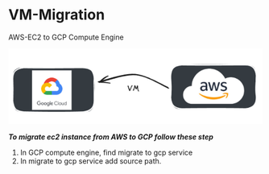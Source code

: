 # VM-Migration
AWS-EC2 to GCP Compute Engine 

![Images](images/AWS%20GCP%20VM.png)

***To migrate ec2 instance from AWS to GCP follow these step***

1. In GCP compute engine, find migrate to gcp service
2. In migrate to gcp service add source path.

